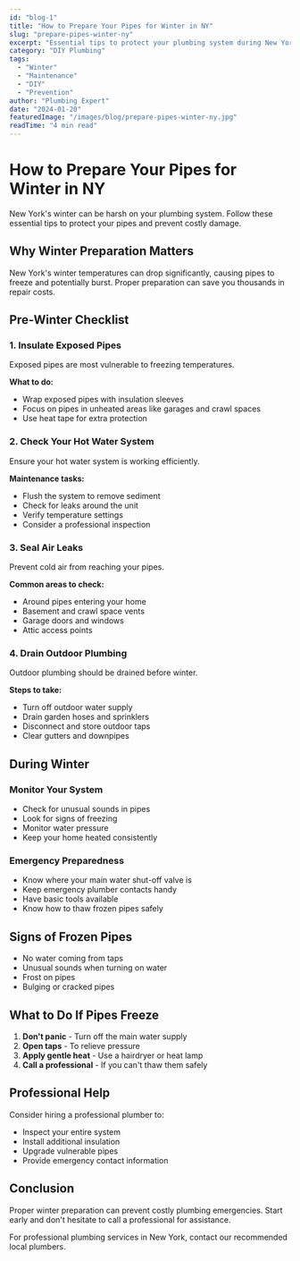 ```yaml
---
id: "blog-1"
title: "How to Prepare Your Pipes for Winter in NY"
slug: "prepare-pipes-winter-ny"
excerpt: "Essential tips to protect your plumbing system during New York's cold winter months and prevent costly damage."
category: "DIY Plumbing"
tags:
  - "Winter"
  - "Maintenance"
  - "DIY"
  - "Prevention"
author: "Plumbing Expert"
date: "2024-01-20"
featuredImage: "/images/blog/prepare-pipes-winter-ny.jpg"
readTime: "4 min read"
---
```


# How to Prepare Your Pipes for Winter in NY

New York's winter can be harsh on your plumbing system. Follow these essential tips to protect your pipes and prevent costly damage.

## Why Winter Preparation Matters

New York's winter temperatures can drop significantly, causing pipes to freeze and potentially burst. Proper preparation can save you thousands in repair costs.

## Pre-Winter Checklist

### 1. Insulate Exposed Pipes

Exposed pipes are most vulnerable to freezing temperatures.

**What to do:**
- Wrap exposed pipes with insulation sleeves
- Focus on pipes in unheated areas like garages and crawl spaces
- Use heat tape for extra protection

### 2. Check Your Hot Water System

Ensure your hot water system is working efficiently.

**Maintenance tasks:**
- Flush the system to remove sediment
- Check for leaks around the unit
- Verify temperature settings
- Consider a professional inspection

### 3. Seal Air Leaks

Prevent cold air from reaching your pipes.

**Common areas to check:**
- Around pipes entering your home
- Basement and crawl space vents
- Garage doors and windows
- Attic access points

### 4. Drain Outdoor Plumbing

Outdoor plumbing should be drained before winter.

**Steps to take:**
- Turn off outdoor water supply
- Drain garden hoses and sprinklers
- Disconnect and store outdoor taps
- Clear gutters and downpipes

## During Winter

### Monitor Your System

- Check for unusual sounds in pipes
- Look for signs of freezing
- Monitor water pressure
- Keep your home heated consistently

### Emergency Preparedness

- Know where your main water shut-off valve is
- Keep emergency plumber contacts handy
- Have basic tools available
- Know how to thaw frozen pipes safely

## Signs of Frozen Pipes

- No water coming from taps
- Unusual sounds when turning on water
- Frost on pipes
- Bulging or cracked pipes

## What to Do If Pipes Freeze

1. **Don't panic** - Turn off the main water supply
2. **Open taps** - To relieve pressure
3. **Apply gentle heat** - Use a hairdryer or heat lamp
4. **Call a professional** - If you can't thaw them safely

## Professional Help

Consider hiring a professional plumber to:
- Inspect your entire system
- Install additional insulation
- Upgrade vulnerable pipes
- Provide emergency contact information

## Conclusion

Proper winter preparation can prevent costly plumbing emergencies. Start early and don't hesitate to call a professional for assistance.

For professional plumbing services in New York, contact our recommended local plumbers. 